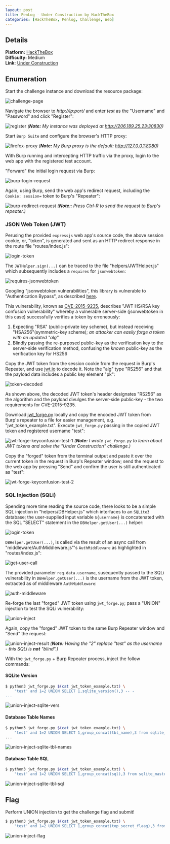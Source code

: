 ```yaml
---
layout: post
title: PenLog - Under Construction by HackTheBox
categories: [HackTheBox, Penlog, Challenge, Web]
---
```


## Details

**Platform:** [HackTheBox](https://www.hackthebox.eu/)\
**Difficulty:** Medium\
**Link:** [Under Construction](https://app.hackthebox.eu/challenges/111)

## Enumeration

Start the challenge instance and download the resource package:

![challenge-page](/images/posts/penlog_under_construction_by_hackthebox/challenge_page.png)

Navigate the browser to _http://ip:port/_ and enter _test_ as the "Username" and "Password" and click "Register":

![register](/images/posts/penlog_under_construction_by_hackthebox/register.png)
_(**Note:** My instance was deployed at http://206.189.25.23:30830)_

Start `Burp Suite` and configure the browser's HTTP proxy:

![firefox-proxy](/images/posts/penlog_under_construction_by_hackthebox/firefox_proxy.png)
_(**Note:** My Burp proxy is the default: http://127.0.0.1:8080)_

With Burp running and intercepting HTTP traffic via the proxy, login to the web app with the registered test account.

"Forward" the initial login request via Burp:

![burp-login-request](/images/posts/penlog_under_construction_by_hackthebox/burp_login_request.png)

Again, using Burp, send the web app's redirect request, including the `Cookie: session=` token to Burp's "Repeater":

![burp-redirect-request](/images/posts/penlog_under_construction_by_hackthebox/burp_redirect_request.png)
_(**Note:**: Press Ctrl-R to send the request to Burp's repeater.)_

### JSON Web Token (JWT)

Perusing the provided `expressjs` web app's source code, the above session cookie, or, "token", is generated and sent as an HTTP redirect response in the route file "routes/index.js":

![login-token](/images/posts/penlog_under_construction_by_hackthebox/login_token.png)

The `JWTHelper.sign(...)` can be traced to the file "helpers/JWTHelper.js" which subsequently includes a `requires` for `jsonwebtoken`:

![requires-jsonwebtoken](/images/posts/penlog_under_construction_by_hackthebox/requires_jsonwebtoken.png)

Googling "jsonwebtoken vulnerabilities", this library is vulnerable to "Authentication Bypass", as described [here](https://snyk.io/test/npm/jsonwebtoken/4.0.0#npm:jsonwebtoken:20150331).

This vulnerability, known as [CVE-2015-9235](https://cve.mitre.org/cgi-bin/cvename.cgi?name=CVE-2015-9235), describes "JWT HS/RSA key confusion vulnerability" whereby a vulnerable server-side (jsonwebtoken in this case) successfully verifies a token by erroneously:
1. Expecting "RSA" (public-private key scheme), but instead receiving "HSA256"(symmetric-key scheme); _an attacker can easily forge a token with an updated "alg"_
2. Blindly passing the re-purposed public-key as the verification key to the server-side verification method, confusing the _known_ public-key as the verification key for HS256

Copy the JWT token from the session cookie from the request in Burp's Repeater, and use [jwt.io](https://jwt.io) to decode it. Note the "alg" type "RS256" and that the payload data includes a public key element "pk":

![token-decoded](/images/posts/penlog_under_construction_by_hackthebox/token_decoded.png)

As shown above, the decoded JWT token's header designates "RS256" as the algorithm and the payload divulges the server-side public-key - the two requirements for CVE-2015-9235.

Download [jwt_forge.py](https://gist.github.com/wulfgarpro/3e87ae77a7107a3e3a2453eb38a3de20) locally and copy the encoded JWT token from Burp's repeater to a file for easier management, e.g. "jwt_token_example.txt". Execute `jwt_forge.py` passing in the copied JWT token and registered username "test":

![jwt-forge-keyconfusion-test-1](/images/posts/penlog_under_construction_by_hackthebox/jwt_forge_keyconfusion_test_1.png)
_(**Note:** I wrote `jwt_forge.py` to learn about JWT tokens and solve the "Under Construction" challenge.)_

Copy the "forged" token from the terminal output and paste it over the current token in the request in Burp's Repeater window; send the request to the web app by pressing "Send" and confirm the user is still authenticated as "test":

![jwt-forge-keyconfusion-test-2](/images/posts/penlog_under_construction_by_hackthebox/jwt_forge_keyconfusion_test_2.png)

### SQL Injection (SQLi)

Spending more time reading the source code, there looks to be a simple SQL injection in "helpers/DBHelper.js" which interfaces to an `SQLite3` database; the user-supplied input variable `${username}` is concatenated with the SQL "SELECT" statement in the `DBHelper.getUser(...)` helper:

![login-token](/images/posts/penlog_under_construction_by_hackthebox/sqli_username.png)

`DBHelper.getUser(...)`, is called via the result of an async call from "middleware/AuthMiddleware.js"'s `AuthMiddleware` as highlighted in "routes/index.js":

![get-user-call](/images/posts/penlog_under_construction_by_hackthebox/get_user_call.png)

The provided parameter `req.data.username`, susequently passed to the SQLi vulnerability in `DBHelper.getUser(...)` is the username from the JWT token, extracted as of middleware `AuthMiddleware`:

![auth-middleware](/images/posts/penlog_under_construction_by_hackthebox/auth_middleware.png)

Re-forge the last "forged" JWT token using `jwt_forge.py`; pass a "UNION" injection to test the SQLi vulnerability:

![union-inject](/images/posts/penlog_under_construction_by_hackthebox/union_inject.png)

Again, copy the "forged" JWT token to the same Burp Repeater window and "Send" the request:

![union-inject-result](/images/posts/penlog_under_construction_by_hackthebox/union_inject_result.png)
_(**Note:** Having the "2" replace "test" as the username - this SQLi is **not** "blind".)_

With the `jwt_forge.py` + Burp Repeater process, inject the follow commands:

#### SQLite Version
```bash
$ python3 jwt_forge.py $(cat jwt_token_example.txt) \
    "test' and 1=2 UNION SELECT 1,sqlite_version(),3 -- -
...
```

![union-inject-sqlite-vers](/images/posts/penlog_under_construction_by_hackthebox/union_inject_sqlite_vers.png)

#### Database Table Names
```bash
$ python3 jwt_forge.py $(cat jwt_token_example.txt) \
    "test' and 1=2 UNION SELECT 1,group_concat(tbl_name),3 from sqlite_master -- -"
...
```

![union-inject-sqlite-tbl-names](/images/posts/penlog_under_construction_by_hackthebox/union_inject_sqlite_tbl_names.png)

#### Database Table SQL
```bash
$ python3 jwt_forge.py $(cat jwt_token_example.txt) \
    "test' and 1=2 UNION SELECT 1,group_concat(sql),3 from sqlite_master -- -"
```

![union-inject-sqlite-tbl-sql](/images/posts/penlog_under_construction_by_hackthebox/union_inject_sqlite_tbl_sql.png)

## Flag

Perform UNION injection to get the challenge flag and submit!

```bash
$ python3 jwt_forge.py $(cat jwt_token_example.txt) \
    "test' and 1=2 UNION SELECT 1,group_concat(top_secret_flaag),3 from flag_storage -- -"
```

![union-inject-flag](/images/posts/penlog_under_construction_by_hackthebox/union_inject_flag.png)